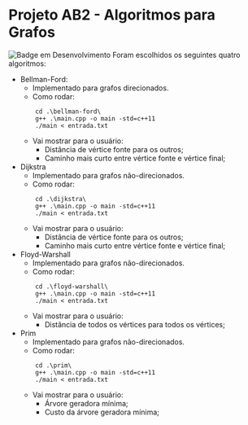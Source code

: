 # Projeto AB2 - Algoritmos para Grafos
![Badge em Desenvolvimento](https://img.shields.io/badge/COMPILADOR-c+11-green)
Foram escolhidos os seguintes quatro algoritmos:

* Bellman-Ford:
    * Implementado para grafos direcionados.
    * Como rodar:
    ```
        cd .\bellman-ford\
        g++ .\main.cpp -o main -std=c++11
        ./main < entrada.txt
    ```
    * Vai mostrar para o usuário:
        * Distância de vértice fonte para os outros;
        * Caminho mais curto entre vértice fonte e vértice final;
* Dijkstra
    * Implementado para grafos não-direcionados.
    * Como rodar:
    ```
        cd .\dijkstra\
        g++ .\main.cpp -o main -std=c++11
        ./main < entrada.txt
    ```
    * Vai mostrar para o usuário:
        * Distância de vértice fonte para os outros;
        * Caminho mais curto entre vértice fonte e vértice final;
* Floyd-Warshall
    * Implementado para grafos não-direcionados.
    * Como rodar:
    ```
        cd .\floyd-warshall\
        g++ .\main.cpp -o main -std=c++11
        ./main < entrada.txt
    ```
    * Vai mostrar para o usuário:
        * Distância de todos os vértices para todos os vértices;
* Prim
    * Implementado para grafos não-direcionados.
    * Como rodar:
    ```
        cd .\prim\
        g++ .\main.cpp -o main -std=c++11
        ./main < entrada.txt
    ```
    * Vai mostrar para o usuário:
        * Árvore geradora mínima;
        * Custo da árvore geradora mínima;